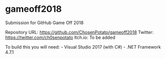 # gameoff2018
Submission for GitHub Game Off 2018

Repository URL: https://github.com/ChosenPotato/gameoff2018
Twitter: https://twitter.com/ch0senpotato
Itch.io: To be added

To build this you will need:
    - Visual Studio 2017 (with C#)
    - .NET Framework 4.7.1
